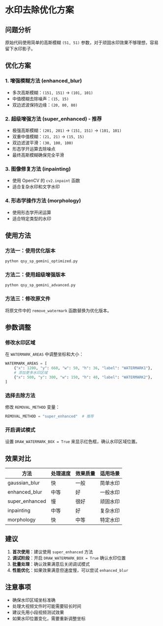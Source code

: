 # 水印去除优化方案

## 问题分析
原始代码使用简单的高斯模糊 `(51, 51)` 参数，对于顽固水印效果不够理想，容易留下水印影子。

## 优化方案

### 1. 增强模糊方法 (enhanced_blur)
- 多次高斯模糊：`(151, 151)` → `(101, 101)`
- 中值模糊去除噪声：`(15, 15)`
- 双边滤波保持边缘：`(20, 80, 80)`

### 2. 超级增强方法 (super_enhanced) - 推荐
- 极强高斯模糊：`(201, 201)` → `(151, 151)` → `(101, 101)`
- 双重中值模糊：`(21, 21)` → `(15, 15)`
- 双边滤波平滑：`(30, 100, 100)`
- 形态学开运算去除噪点
- 最终高斯模糊确保完全平滑

### 3. 图像修复方法 (inpainting)
- 使用 OpenCV 的 `cv2.inpaint` 函数
- 适合复杂水印和文字水印

### 4. 形态学操作方法 (morphology)
- 使用形态学开闭运算
- 适合特定类型的水印

## 使用方法

### 方法一：使用优化版本
```bash
python qsy_sp_gemini_optimized.py
```

### 方法二：使用超级增强版本
```bash
python qsy_sp_gemini_advanced.py
```

### 方法三：修改原文件
将原文件中的 `remove_watermark` 函数替换为优化版本。

## 参数调整

### 修改水印区域
在 `WATERMARK_AREAS` 中调整坐标和大小：
```python
WATERMARK_AREAS = [
    {"x": 1200, "y": 660, "w": 50, "h": 36, "label": "WATERMARK1"},
    # 添加更多水印区域
    {"x": 500, "y": 300, "w": 150, "h": 40, "label": "WATERMARK2"},
]
```

### 选择去除方法
修改 `REMOVAL_METHOD` 变量：
```python
REMOVAL_METHOD = "super_enhanced"  # 推荐
```

### 开启调试模式
设置 `DRAW_WATERMARK_BOX = True` 来显示红色框，确认水印区域位置。

## 效果对比

| 方法 | 处理速度 | 效果质量 | 适用场景 |
|------|----------|----------|----------|
| gaussian_blur | 快 | 一般 | 简单水印 |
| enhanced_blur | 中等 | 好 | 一般水印 |
| super_enhanced | 慢 | 很好 | 顽固水印 |
| inpainting | 中等 | 好 | 复杂水印 |
| morphology | 快 | 中等 | 特定水印 |

## 建议

1. **首次使用**：建议使用 `super_enhanced` 方法
2. **调试阶段**：开启 `DRAW_WATERMARK_BOX = True` 确认水印位置
3. **批量处理**：确认效果满意后关闭调试模式
4. **性能优化**：如果效果满意但速度慢，可以尝试 `enhanced_blur`

## 注意事项

- 确保水印区域坐标准确
- 处理大视频文件时可能需要较长时间
- 建议先用小段视频测试效果
- 如果水印位置变化，需要重新调整坐标
